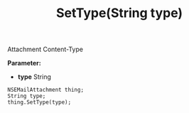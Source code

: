 ﻿---
uid: crmscript_ref_NSEMailAttachment_SetType
title: SetType(String type)
intellisense: NSEMailAttachment.SetType
keywords: NSEMailAttachment, GetType
so.topic: reference
---

Attachment Content-Type

**Parameter:** 
 - **type** String

```crmscript
NSEMailAttachment thing;
String type;
thing.SetType(type);
```

